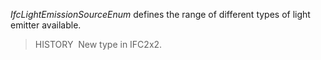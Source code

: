 ﻿_IfcLightEmissionSourceEnum_ defines the range of different types of light emitter available.

> HISTORY&nbsp; New type in IFC2x2.
